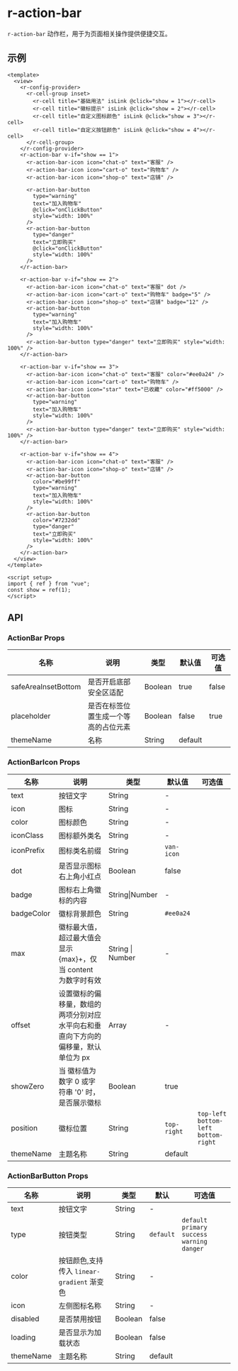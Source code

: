 # r-action-bar

`r-action-bar` 动作栏，用于为页面相关操作提供便捷交互。

## 示例

```vue
<template>
  <view>
    <r-config-provider>
      <r-cell-group inset>
        <r-cell title="基础用法" isLink @click="show = 1"></r-cell>
        <r-cell title="徽标提示" isLink @click="show = 2"></r-cell>
        <r-cell title="自定义图标颜色" isLink @click="show = 3"></r-cell>
        <r-cell title="自定义按钮颜色" isLink @click="show = 4"></r-cell>
      </r-cell-group>
    </r-config-provider>
    <r-action-bar v-if="show == 1">
      <r-action-bar-icon icon="chat-o" text="客服" />
      <r-action-bar-icon icon="cart-o" text="购物车" />
      <r-action-bar-icon icon="shop-o" text="店铺" />

      <r-action-bar-button
        type="warning"
        text="加入购物车"
        @click="onClickButton"
        style="width: 100%"
      />
      <r-action-bar-button
        type="danger"
        text="立即购买"
        @click="onClickButton"
        style="width: 100%"
      />
    </r-action-bar>

    <r-action-bar v-if="show == 2">
      <r-action-bar-icon icon="chat-o" text="客服" dot />
      <r-action-bar-icon icon="cart-o" text="购物车" badge="5" />
      <r-action-bar-icon icon="shop-o" text="店铺" badge="12" />
      <r-action-bar-button
        type="warning"
        text="加入购物车"
        style="width: 100%"
      />
      <r-action-bar-button type="danger" text="立即购买" style="width: 100%" />
    </r-action-bar>

    <r-action-bar v-if="show == 3">
      <r-action-bar-icon icon="chat-o" text="客服" color="#ee0a24" />
      <r-action-bar-icon icon="cart-o" text="购物车" />
      <r-action-bar-icon icon="star" text="已收藏" color="#ff5000" />
      <r-action-bar-button
        type="warning"
        text="加入购物车"
        style="width: 100%"
      />
      <r-action-bar-button type="danger" text="立即购买" style="width: 100%" />
    </r-action-bar>

    <r-action-bar v-if="show == 4">
      <r-action-bar-icon icon="chat-o" text="客服" />
      <r-action-bar-icon icon="shop-o" text="店铺" />
      <r-action-bar-button
        color="#be99ff"
        type="warning"
        text="加入购物车"
        style="width: 100%"
      />
      <r-action-bar-button
        color="#7232dd"
        type="danger"
        text="立即购买"
        style="width: 100%"
      />
    </r-action-bar>
  </view>
</template>

<script setup>
import { ref } from "vue";
const show = ref(1);
</script>
```

## API

### ActionBar Props

| 名称                | 说明                                 | 类型    | 默认值  | 可选值 |
| ------------------- | ------------------------------------ | ------- | ------- | ------ |
| safeAreaInsetBottom | 是否开启底部安全区适配               | Boolean | true    | false  |
| placeholder         | 是否在标签位置生成一个等高的占位元素 | Boolean | false   | true   |
| themeName           | 名称                                 | String  | default |        |

### ActionBarIcon Props

| 名称       | 说明                                                                              | 类型             | 默认值      | 可选值                                  |
| ---------- | --------------------------------------------------------------------------------- | ---------------- | ----------- | --------------------------------------- |
| text       | 按钮文字                                                                          | String           | -           |                                         |
| icon       | 图标                                                                              | String           | -           |                                         |
| color      | 图标颜色                                                                          | String           | -           |                                         |
| iconClass  | 图标额外类名                                                                      | String           | -           |                                         |
| iconPrefix | 图标类名前缀                                                                      | String           | `van-icon`  |                                         |
| dot        | 是否显示图标右上角小红点                                                          | Boolean          | false       |                                         |
| badge      | 图标右上角徽标的内容                                                              | String\|Number   | -           |                                         |
| badgeColor | 徽标背景颜色                                                                      | String           | `#ee0a24`   |                                         |
| max        | 徽标最大值，超过最大值会显示 {max}+，仅当 content 为数字时有效                    | String \| Number | -           |                                         |
| offset     | 设置徽标的偏移量，数组的两项分别对应水平向右和垂直向下方向的偏移量，默认单位为 px | Array            | -           |                                         |
| showZero   | 当 徽标值为数字 0 或字符串 '0' 时，是否展示徽标                                   | Boolean          | true        |                                         |
| position   | 徽标位置                                                                          | String           | `top-right` | `top-left` `bottom-left` `bottom-right` |
| themeName  | 主题名称                                                                          | String           | default     |                                         |

### ActionBarButton Props

| 名称      | 说明                                       | 类型    | 默认      | 可选值                                           |
| --------- | ------------------------------------------ | ------- | --------- | ------------------------------------------------ |
| text      | 按钮文字                                   | String  | -         |                                                  |
| type      | 按钮类型                                   | String  | `default` | `default` `primary` `success` `warning` `danger` |
| color     | 按钮颜色,支持传入 `linear-gradient` 渐变色 | String  | -         |                                                  |
| icon      | 左侧图标名称                               | String  | -         |                                                  |
| disabled  | 是否禁用按钮                               | Boolean | false     |                                                  |
| loading   | 是否显示为加载状态                         | Boolean | false     |                                                  |
| themeName | 主题名称                                   | String  | default   |                                                  |
